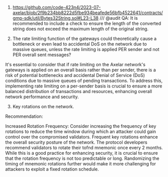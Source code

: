 1. https://github.com/code-423n4/2023-07-axelar/blob/2f9b234bb8222d5fbe934beafede56bfb4522641/contracts/gmp-sdk/util/Bytes32String.sol#L23-L38
/// @audit QA: It is recommended to include a check to ensure the length of the converted string does not exceed the maximum length of the original string.

2. The rate limiting function of the gateways could theoretically cause a bottleneck or even lead to accidental DoS on the network due to massive queues, unless the rate limiting is applied PER sender and not PER overall sent messages?

It's essential to consider that if rate limiting on the Axelar network's gateways is applied on an overall basis rather than per sender, there is a risk of potential bottlenecks and accidental Denial of Service (DoS) conditions due to massive queues of pending transactions. To address this, implementing rate limiting on a per-sender basis is crucial to ensure a more balanced distribution of transactions and resources, enhancing overall network performance and security.

3. Key rotations on the network.

Recommendation:

Increased Rotation Frequency: Consider increasing the frequency of key rotations to reduce the time window during which an attacker could gain control over the compromised validators. Frequent key rotations enhance the overall security posture of the network.
The protocol developers recommend validators to rotate their tofnd mnemonic once every 2 months. While this is a good practice for enhancing security, it is crucial to ensure that the rotation frequency is not too predictable or long. Randomizing the timing of mnemonic rotations further would make it more challenging for attackers to exploit a fixed rotation schedule.